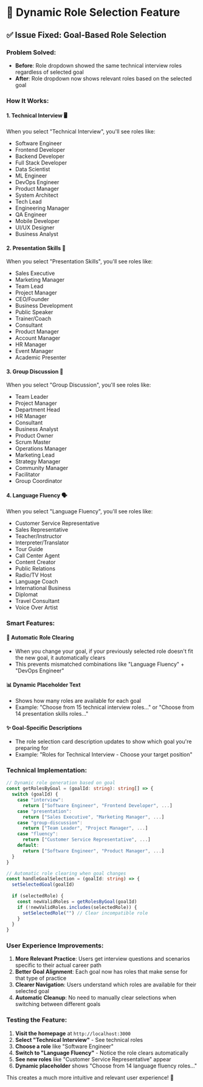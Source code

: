 # 🎯 Dynamic Role Selection Feature

## ✅ Issue Fixed: Goal-Based Role Selection

### Problem Solved:
- **Before**: Role dropdown showed the same technical interview roles regardless of selected goal
- **After**: Role dropdown now shows relevant roles based on the selected goal

### How It Works:

#### 1. **Technical Interview** 🖥️
When you select "Technical Interview", you'll see roles like:
- Software Engineer
- Frontend Developer
- Backend Developer
- Full Stack Developer
- Data Scientist
- ML Engineer
- DevOps Engineer
- Product Manager
- System Architect
- Tech Lead
- Engineering Manager
- QA Engineer
- Mobile Developer
- UI/UX Designer
- Business Analyst

#### 2. **Presentation Skills** 🎤
When you select "Presentation Skills", you'll see roles like:
- Sales Executive
- Marketing Manager
- Team Lead
- Project Manager
- CEO/Founder
- Business Development
- Public Speaker
- Trainer/Coach
- Consultant
- Product Manager
- Account Manager
- HR Manager
- Event Manager
- Academic Presenter

#### 3. **Group Discussion** 👥
When you select "Group Discussion", you'll see roles like:
- Team Leader
- Project Manager
- Department Head
- HR Manager
- Consultant
- Business Analyst
- Product Owner
- Scrum Master
- Operations Manager
- Marketing Lead
- Strategy Manager
- Community Manager
- Facilitator
- Group Coordinator

#### 4. **Language Fluency** 🗣️
When you select "Language Fluency", you'll see roles like:
- Customer Service Representative
- Sales Representative
- Teacher/Instructor
- Interpreter/Translator
- Tour Guide
- Call Center Agent
- Content Creator
- Public Relations
- Radio/TV Host
- Language Coach
- International Business
- Diplomat
- Travel Consultant
- Voice Over Artist

### Smart Features:

#### 🔄 **Automatic Role Clearing**
- When you change your goal, if your previously selected role doesn't fit the new goal, it automatically clears
- This prevents mismatched combinations like "Language Fluency" + "DevOps Engineer"

#### 📊 **Dynamic Placeholder Text**
- Shows how many roles are available for each goal
- Example: "Choose from 15 technical interview roles..." or "Choose from 14 presentation skills roles..."

#### ✨ **Goal-Specific Descriptions**
- The role selection card description updates to show which goal you're preparing for
- Example: "Roles for Technical Interview - Choose your target position"

### Technical Implementation:

```typescript
// Dynamic role generation based on goal
const getRolesByGoal = (goalId: string): string[] => {
  switch (goalId) {
    case "interview":
      return ["Software Engineer", "Frontend Developer", ...] 
    case "presentation":
      return ["Sales Executive", "Marketing Manager", ...]
    case "group-discussion":
      return ["Team Leader", "Project Manager", ...]
    case "fluency":
      return ["Customer Service Representative", ...]
    default:
      return ["Software Engineer", "Product Manager", ...]
  }
}

// Automatic role clearing when goal changes
const handleGoalSelection = (goalId: string) => {
  setSelectedGoal(goalId)
  
  if (selectedRole) {
    const newValidRoles = getRolesByGoal(goalId)
    if (!newValidRoles.includes(selectedRole)) {
      setSelectedRole("") // Clear incompatible role
    }
  }
}
```

### User Experience Improvements:

1. **More Relevant Practice**: Users get interview questions and scenarios specific to their actual career path
2. **Better Goal Alignment**: Each goal now has roles that make sense for that type of practice
3. **Clearer Navigation**: Users understand which roles are available for their selected goal
4. **Automatic Cleanup**: No need to manually clear selections when switching between different goals

### Testing the Feature:

1. **Visit the homepage** at `http://localhost:3000`
2. **Select "Technical Interview"** - See technical roles
3. **Choose a role** like "Software Engineer"
4. **Switch to "Language Fluency"** - Notice the role clears automatically
5. **See new roles** like "Customer Service Representative" appear
6. **Dynamic placeholder** shows "Choose from 14 language fluency roles..."

This creates a much more intuitive and relevant user experience! 🎉
